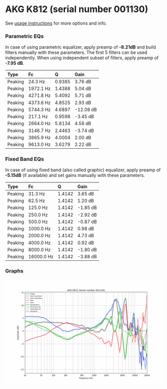 # AKG K812 (serial number 001130)
See [usage instructions](https://github.com/jaakkopasanen/AutoEq#usage) for more options and info.

### Parametric EQs
In case of using parametric equalizer, apply preamp of **-8.21dB** and build filters manually
with these parameters. The first 5 filters can be used independently.
When using independent subset of filters, apply preamp of **-7.95 dB**.

| Type    | Fc        |      Q | Gain      |
|:--------|:----------|:-------|:----------|
| Peaking | 24.3 Hz   | 0.9385 | 3.76 dB   |
| Peaking | 1972.1 Hz | 1.4388 | 5.04 dB   |
| Peaking | 4271.8 Hz | 5.4092 | 5.71 dB   |
| Peaking | 4373.6 Hz | 4.8525 | 2.93 dB   |
| Peaking | 5744.3 Hz | 4.6897 | -12.08 dB |
| Peaking | 217.1 Hz  | 0.9598 | -3.45 dB  |
| Peaking | 2664.0 Hz | 5.8134 | 4.58 dB   |
| Peaking | 3146.7 Hz | 2.4463 | -3.74 dB  |
| Peaking | 3865.9 Hz | 4.0004 | 2.00 dB   |
| Peaking | 9613.0 Hz | 3.6279 | 2.22 dB   |

### Fixed Band EQs
In case of using fixed band (also called graphic) equalizer, apply preamp of **-5.15dB**
(if available) and set gains manually with these parameters.

| Type    | Fc         |      Q | Gain     |
|:--------|:-----------|:-------|:---------|
| Peaking | 31.3 Hz    | 1.4142 | 3.65 dB  |
| Peaking | 62.5 Hz    | 1.4142 | 1.20 dB  |
| Peaking | 125.0 Hz   | 1.4142 | -1.85 dB |
| Peaking | 250.0 Hz   | 1.4142 | -2.92 dB |
| Peaking | 500.0 Hz   | 1.4142 | -0.87 dB |
| Peaking | 1000.0 Hz  | 1.4142 | 0.98 dB  |
| Peaking | 2000.0 Hz  | 1.4142 | 4.73 dB  |
| Peaking | 4000.0 Hz  | 1.4142 | 0.92 dB  |
| Peaking | 8000.0 Hz  | 1.4142 | -1.80 dB |
| Peaking | 16000.0 Hz | 1.4142 | -3.88 dB |

### Graphs
![](./AKG%20K812%20(serial%20number%20001130).png)
